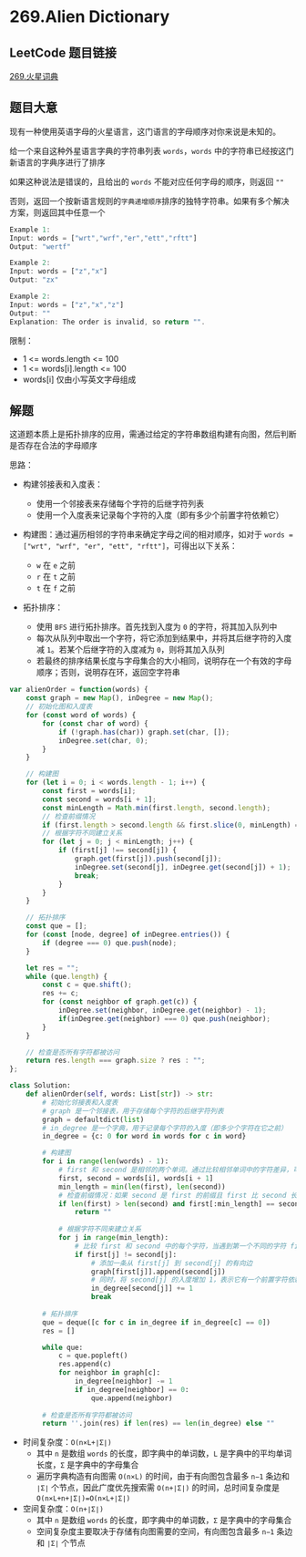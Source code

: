 # 269.Alien Dictionary

## LeetCode 题目链接

[269.火星词典](https://leetcode.cn/problems/alien-dictionary/)

## 题目大意

现有一种使用英语字母的火星语言，这门语言的字母顺序对你来说是未知的。

给一个来自这种外星语言字典的字符串列表 `words`，`words` 中的字符串已经按这门新语言的字典序进行了排序 

如果这种说法是错误的，且给出的 `words` 不能对应任何字母的顺序，则返回 `""` 

否则，返回一个按新语言规则的`字典递增顺序`排序的独特字符串。如果有多个解决方案，则返回其中任意一个 

```js
Example 1:
Input: words = ["wrt","wrf","er","ett","rftt"]
Output: "wertf"

Example 2:
Input: words = ["z","x"]
Output: "zx"

Example 2:
Input: words = ["z","x","z"]
Output: ""
Explanation: The order is invalid, so return "".
```

限制：
- 1 <= words.length <= 100
- 1 <= words[i].length <= 100
- words[i] 仅由小写英文字母组成

## 解题

这道题本质上是拓扑排序的应用，需通过给定的字符串数组构建有向图，然后判断是否存在合法的字母顺序

思路：
- 构建邻接表和入度表：
  - 使用一个邻接表来存储每个字符的后继字符列表
  - 使用一个入度表来记录每个字符的入度（即有多少个前置字符依赖它）
  
- 构建图：通过遍历相邻的字符串来确定字母之间的相对顺序，如对于 `words = ["wrt", "wrf", "er", "ett", "rftt"]`，可得出以下关系：
  - `w` 在 `e` 之前
  - `r` 在 `t` 之前
  - `t` 在 `f` 之前
  
- 拓扑排序：
  - 使用 `BFS` 进行拓扑排序。首先找到入度为 `0` 的字符，将其加入队列中
  - 每次从队列中取出一个字符，将它添加到结果中，并将其后继字符的入度减 `1`。若某个后继字符的入度减为 `0`，则将其加入队列
  - 若最终的排序结果长度与字母集合的大小相同，说明存在一个有效的字母顺序；否则，说明存在环，返回空字符串

```js
var alienOrder = function(words) {
    const graph = new Map(), inDegree = new Map();
    // 初始化图和入度表
    for (const word of words) {
        for (const char of word) {
            if (!graph.has(char)) graph.set(char, []);
            inDegree.set(char, 0);
        }
    }

    // 构建图
    for (let i = 0; i < words.length - 1; i++) {
        const first = words[i];
        const second = words[i + 1];
        const minLength = Math.min(first.length, second.length);
        // 检查前缀情况
        if (first.length > second.length && first.slice(0, minLength) === second.slice(0, minLength)) return "";
        // 根据字符不同建立关系
        for (let j = 0; j < minLength; j++) {
            if (first[j] !== second[j]) {
                graph.get(first[j]).push(second[j]);
                inDegree.set(second[j], inDegree.get(second[j]) + 1);
                break;
            }
        }
    }

    // 拓扑排序
    const que = [];
    for (const [node, degree] of inDegree.entries()) {
        if (degree === 0) que.push(node);
    }

    let res = "";
    while (que.length) {
        const c = que.shift();
        res += c;
        for (const neighbor of graph.get(c)) {
            inDegree.set(neighbor, inDegree.get(neighbor) - 1);
            if(inDegree.get(neighbor) === 0) que.push(neighbor);
        }
    }

    // 检查是否所有字符都被访问
    return res.length === graph.size ? res : "";
};
```
```python
class Solution:
    def alienOrder(self, words: List[str]) -> str:
        # 初始化邻接表和入度表
        # graph 是一个邻接表，用于存储每个字符的后继字符列表
        graph = defaultdict(list)
        # in_degree 是一个字典，用于记录每个字符的入度（即多少个字符在它之前）
        in_degree = {c: 0 for word in words for c in word}

        # 构建图
        for i in range(len(words) - 1):
            # first 和 second 是相邻的两个单词。通过比较相邻单词中的字符差异，可以推断出字母的相对顺序
            first, second = words[i], words[i + 1]
            min_length = min(len(first), len(second))
            # 检查前缀情况：如果 second 是 first 的前缀且 first 比 second 长，则无有效排序，直接返回空字符串
            if len(first) > len(second) and first[:min_length] == second[:min_length]:
                return ""
            
            # 根据字符不同来建立关系
            for j in range(min_length):
                # 比较 first 和 second 中的每个字符，当遇到第一个不同的字符 first[j] 和 second[j] 时
                if first[j] != second[j]:
                    # 添加一条从 first[j] 到 second[j] 的有向边
                    graph[first[j]].append(second[j])
                    # 同时，将 second[j] 的入度增加 1，表示它有一个前置字符依赖它
                    in_degree[second[j]] += 1
                    break
        
        # 拓扑排序
        que = deque([c for c in in_degree if in_degree[c] == 0])
        res = []

        while que:
            c = que.popleft()
            res.append(c)
            for neighbor in graph[c]:
                in_degree[neighbor] -= 1
                if in_degree[neighbor] == 0:
                    que.append(neighbor)
        
        # 检查是否所有字符都被访问
        return ''.join(res) if len(res) == len(in_degree) else ""
```

- 时间复杂度：`O(n×L+∣Σ∣)`
  - 其中 `n` 是数组 `words` 的长度，即字典中的单词数，`L` 是字典中的平均单词长度，`Σ` 是字典中的字母集合
  - 遍历字典构造有向图需 `O(n×L)` 的时间，由于有向图包含最多 `n−1` 条边和 `∣Σ∣` 个节点，因此广度优先搜索需 `O(n+∣Σ∣)` 的时间，总时间复杂度是 `O(n×L+n+∣Σ∣)=O(n×L+∣Σ∣)`
- 空间复杂度：`O(n+∣Σ∣)`
  - 其中 `n` 是数组 `words` 的长度，即字典中的单词数，`Σ` 是字典中的字母集合
  - 空间复杂度主要取决于存储有向图需要的空间，有向图包含最多 `n−1` 条边和 `∣Σ∣` 个节点